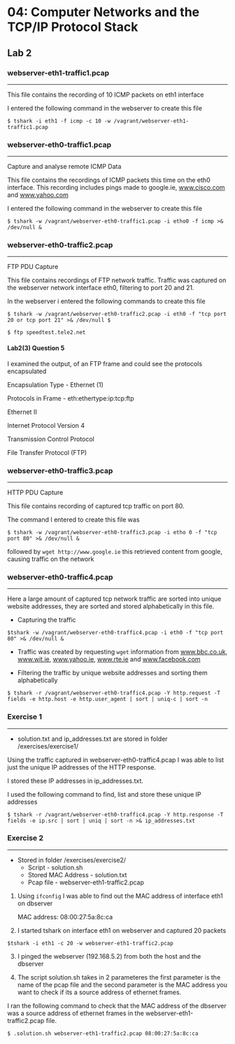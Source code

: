 # 04: Computer Networks and the TCP/IP Protocol Stack

## Lab 2

### webserver-eth1-traffic1.pcap
---------------------------------
This file contains the recording of 10 ICMP packets on eth1 interface

I entered the following command in the webserver to create this file

```$ tshark -i eth1 -f icmp -c 10 -w /vagrant/webserver-eth1-traffic1.pcap ```
 
### webserver-eth0-traffic1.pcap
---------------------------------
Capture and analyse remote ICMP Data

This file contains the recordings of ICMP packets this time on the eth0
interface. This recording includes pings made to google.ie, www.cisco.com
and www.yahoo.com

I entered the following command in the webserver to create this file

```$ tshark -w /vagrant/webserver-eth0-traffic1.pcap -i etho0 -f icmp >& /dev/null &```

### webserver-eth0-traffic2.pcap
---------------------------------
FTP PDU Capture

This file contains recordings of FTP network traffic. Traffic was captured 
on the webserver network interface eth0, filtering to port 20 and 21.

In the webserver i entered the following commands to create this file 

```$ tshark -w /vagrant/webserver-eth0-traffic2.pcap -i eth0 -f "tcp port 20 or tcp port 21" >& /dev/null $```

```$ ftp speedtest.tele2.net```
 
#### Lab2(3) Question 5

I examined the output, of an FTP frame and could see the protocols encapsulated

Encapsulation Type - Ethernet (1)

Protocols in Frame - eth:ethertype:ip:tcp:ftp

Ethernet II

Internet Protocol Version 4

Transmission Control Protocol

File Transfer Protocol (FTP)  

### webserver-eth0-traffic3.pcap
----------------------------------
HTTP PDU Capture

This file contains recording of captured tcp traffic on port 80. 

The command I entered to create this file was

```$ tshark -w /vagrant/webserver-eth0-traffic3.pcap -i etho 0 -f "tcp port 80" >& /dev/null &```

followed by `wget http://www.google.ie` this retrieved content from google, causing traffic on the network

### webserver-eth0-traffic4.pcap
----------------------------------
Here a large amount of captured tcp network traffic are sorted into unique website addresses, 
they are sorted and stored alphabetically in this file.

* Capturing the traffic

```$tshark -w /vagrant/webserver-eth0-traffic4.pcap -i eth0 -f "tcp port 80" >& /dev/null &```

* Traffic was created by requesting `wget` information from www.bbc.co.uk, www.wit.ie, www.yahoo.ie, www.rte.ie and www.facebook.com

* Filtering the traffic by unique website addresses and sorting them alphabetically

```$ tshark -r /vagrant/webserver-eth0-traffic4.pcap -Y http.request -T fields -e http.host -e http.user_agent | sort | uniq-c | sort -n```

### Exercise 1
-------------------
* solution.txt and ip_addresses.txt are stored in folder /exercises/exercise1/

Using the traffic captured in webserver-eth0-traffic4.pcap I was able to list just the unique IP addresses of the HTTP response.

I stored these IP addresses in ip_addresses.txt.

I used the following command to find, list and store these unique IP addresses

```$ tshark -r /vagrant/webserver-eth0-traffic4.pcap -Y http.response -T fields -e ip.src | sort | uniq | sort -n >& ip_addresses.txt```


### Exercise 2
-------------------
* Stored in folder /exercises/exercise2/
    - Script - solution.sh
    - Stored MAC Address - solution.txt
    - Pcap file - webserver-eth1-traffic2.pcap

1. Using `ifconfig` I was able to find out the MAC address of interface eth1 on dbserver

    MAC address: 08:00:27:5a:8c:ca

2. I started tshark on interface eth1 on webserver and captured 20 packets

```$tshark -i eth1 -c 20 -w webserver-eth1-traffic2.pcap``` 

3. I pinged the webserver (192.168.5.2) from both the host and the dbserver

4. The script solution.sh takes in 2 parameteres the first parameter is the name of the pcap 
file and the second parameter is the MAC address you want to check if its a source address of 
ethernet frames. 

I ran the following command to check that the MAC address of the dbserver was a source address 
of ethernet frames in the webserver-eth1-traffic2.pcap file.
 
```$ .solution.sh webserver-eth1-traffic2.pcap 08:00:27:5a:8c:ca```

